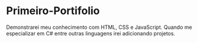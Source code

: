 # Primeiro-Portifolio
Demonstrarei meu conhecimento com HTML, CSS e JavaScript. Quando me especializar em C# entre outras linguagens irei adicionando projetos.

